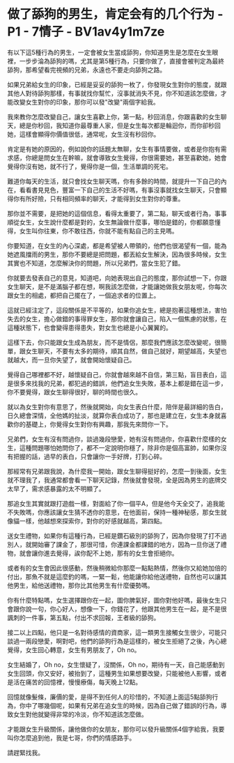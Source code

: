 # 做了舔狗的男生，肯定会有的几个行为 - P1 - 7情子 - BV1av4y1m7ze

有以下這5種行為的男生，一定會被女生當成舔狗，你知道男生是怎麼在女生眼裡，一步步淪為舔狗的嗎，尤其是第5種行為，只要你做了，直接會被判定為最終舔狗，那希望看完視頻的兄弟，永遠也不要走向舔狗之路。

如果兄弟給女生的印象，已經是妥妥的舔狗一枚了，你發現女生對你的態度，就跟其他人對待舔狗那樣，有事就找你幫忙，沒事就消失不見，你不知道該怎麼做，才能改變女生對你的印象，那你可以發"改變"兩個字給我。

我來教你怎麼改變自己，讓女生喜歡上你，第一點，秒回消息，你跟喜歡的女生聊天，總是你秒回，我知道你最尊重人家，但是女生每次都是輪迴你，而你卻秒回她，這樣會顯得你價值很低，通常呢，女生沒有秒回你。

肯定是有她的原因的，例如說你的話題太無聊，女生有事情要做，或者是你抱有需求感，你總是問女生在幹嘛，就會導致女生覺得，你很需要她，甚至喜歡她，她會覺得你沒有她，就不行了，覺得你是一個，生活單調的死宅。

難道你每天的生活，就只會找女生聊天嗎，你有多餘的時間，就提升一下自己的內在，看看書見見色，豐富一下自己的生活不好嗎，有事沒事就找女生聊天，只會顯得你有所好險，只有相同頻率的聊天，才能得到女生對你的尊重。

那你並不需要，是把她的這個信息，看得太重要了，第二點，聊天或者行為，事事順從女生，女生說什麼都是對的，女生無論做什麼事，哪怕是錯的，你都願意懂得，女生叫你往東，你不敢往西，你就不能有點自己的主見嗎。

你要知道，在女生的內心深處，都是希望被人帶領的，他們也很渴望有一個，能為她遮風擋雨的男生，那你不要總是把問題，都丟給女生解決，因為很多時候，女生其實也不知道，怎麼解決你的問題，所以兄弟們，當女生犯了錯。

你就要去發表自己的意見，知道吧，向她表現出自己的態度，那你試想一下，你跟女生聊天，是不是滿腦子都在想，啊我該怎麼做，才能讓她做我女朋友呢，你每次跟女生的相處，都把自己擺在了，一個追求者的位置上。

這就已經注定了，這段關係是不平等的，如果你追女生，總是抱著這種想法，害怕失去的女生，擔心做錯的事得罪女生，那你就會讓自己，陷入一個焦慮的狀態，在這種狀態下，也會變得患得患失，對女生也總是小心翼翼的。

這樣下去，你只能跟女生成為朋友，而不是情侶，那麼我們應該怎麼改變呢，很簡單，跟女生聊天，不要有太多的期待，順其自然，做自己就好，期望越高，失望也就越大，而一旦你失望了，就會開始懷疑自己。

覺得自己哪裡都不好，越懷疑自己，你就會越來越不自信，第三點，盲目表白，這是很多來找我的兄弟，都犯過的錯誤，他們追女生失敗，基本上都是錯在這一步，你不要覺得，跟女生聊得很好，聊的時間也很久。

就以為女生對你有意思了，然後就開始，向女生表白什麼，陪伴是最詳細的告白，日久總會深情，全他媽的扯淡，就算你表白成功了，那也是建立在，女生本身就喜歡你的基礎上，你覺得女生對你有興趣，那我先來問你一下。

兄弟們，女生有沒有問過你，談過幾段戀愛，她有沒有問過你，你喜歡什麼樣的女生，這種問題哪怕她問你了，都不一定說明你穩了，除非你是個高富帥，如果你沒有把握的話，過早的表白，只會讓你一手好牌，打到心碎。

那經常有兄弟跟我說，為什麼我一開始，跟女生聊得挺好的，怎麼一到後面，女生就不理我了，我通常都會看一下聊天記錄，然後就會發現，全是因為男生的底牌交太早了，需求感暴露的太不明顯了。

那追女生其實就跟打遊戲一樣，對面給了你一個平A，但是他今天全交了，追我能不失敗嗎，你應該讓女生猜不透你的意思，在他面前，保持一種神秘感，那女生就像貓一樣，他越想來探索你，對你的好感就越高，第四點。

送女生禮物，如果你有這種行為，已經是鑽石級別的舔狗了，因為你發現了打不過別人，就開始審了課金了，那很可惜，你連課金都課錯的地方，因為一旦你送了禮物，就會讓你進去覺得，誒你配不上她，那有的女生會拒絕你。

或者有的女生會因此很感動，然後稍微給你那麼一點點熱情，然後你又給她加倍的付出，那魚不就是這麼釣的嗎，一緊一鬆，他能讓你給他送禮物，自然也可以讓其他男生，給他送禮物，那你比其他男生有什麼優勢嗎。

你有什麼特點嗎，女生選擇跟你在一起，圖你脾氣好，圖你對他好嗎，最後女生只會跟你說一句，你心好人，想像一下，你錢花了，他跟其他男生在一起，是不是很諷刺的一件事，第五點，付出不求回報，王者級的舔狗。

接二以上四點，他只是一名對待感情的資商家，這一類男生接觸女生很少，可能只談過一兩段戀愛，啊對吧，他們的舔狗行為是這樣的，被女生拒絕了之後，內心總覺得，女生回心轉意，女生有男朋友了，Oh no。

女生結婚了，Oh no，女生懷疑了，沒關係，Oh no，期待有一天，自己能感動到女生回頭，你又安好，被抬到了，這種男生如果想要改變，只能被他人影響，或者是活在痛苦的回憶裡，慢慢療傷，每天晚上12點。

回憶就像髮條，廉價的愛，是得不到任何人的珍惜的，不知道上面這5點舔狗行為，你中了哪幾個呢，如果有兄弟在追女生的時候，因為自己做了錯誤的行為，導致女生對他就變得非常的冷淡，你不知道該怎麼做。

才能跟女生升級關係，讓他做你的女朋友，那你可以發升級關係4個字給我，我要叫你怎麼追到他，我是七哥，你們的情感路手。

請趕緊找我。